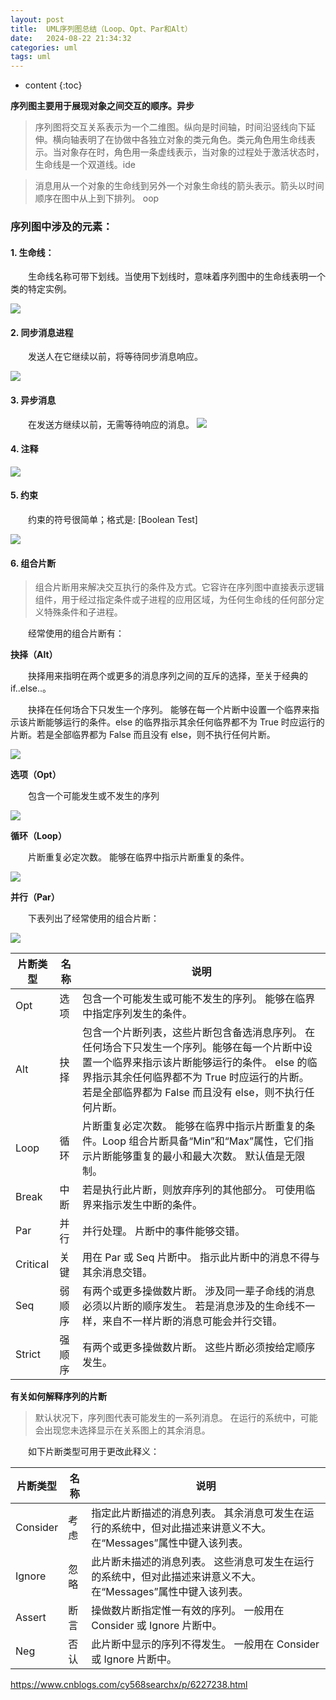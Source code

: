 ```yaml
---
layout: post
title:  UML序列图总结（Loop、Opt、Par和Alt）
date:   2024-08-22 21:34:32
categories: uml
tags: uml
---
```


* content
{:toc}

**序列图主要用于展现对象之间交互的顺序。异步**

> 序列图将交互关系表示为一个二维图。纵向是时间轴，时间沿竖线向下延伸。横向轴表明了在协做中各独立对象的类元角色。类元角色用生命线表示。当对象存在时，角色用一条虚线表示，当对象的过程处于激活状态时，生命线是一个双道线。ide

> 消息用从一个对象的生命线到另外一个对象生命线的箭头表示。箭头以时间顺序在图中从上到下排列。 oop

### 序列图中涉及的元素：

#### 1. 生命线：
　　生命线名称可带下划线。当使用下划线时，意味着序列图中的生命线表明一个类的特定实例。

![](/assets/2012013015384562.gif)

#### 2. 同步消息进程
　　发送人在它继续以前，将等待同步消息响应。

![](/assets/2012013015395188.gif)

#### 3. 异步消息
　　在发送方继续以前，无需等待响应的消息。
![](/assets/2012013015401689.gif)

#### 4. 注释
![](/assets/2012013015404857.gif)

#### 5. 约束

　　约束的符号很简单；格式是: [Boolean Test]

![](/assets/2012013015413776.gif)

#### 6. 组合片断

> 组合片断用来解决交互执行的条件及方式。它容许在序列图中直接表示逻辑组件，用于经过指定条件或子进程的应用区域，为任何生命线的任何部分定义特殊条件和子进程。

　　经常使用的组合片断有：

**抉择（Alt）**

　　抉择用来指明在两个或更多的消息序列之间的互斥的选择，至关于经典的if..else..。

　　抉择在任何场合下只发生一个序列。 能够在每一个片断中设置一个临界来指示该片断能够运行的条件。else 的临界指示其余任何临界都不为 True 时应运行的片断。若是全部临界都为 False 而且没有 else，则不执行任何片断。

![](/assets/2012013015543491.gif)

**选项（Opt）**

　　包含一个可能发生或不发生的序列

 ![](/assets/2012013015551193.gif)

**循环（Loop）**

　　片断重复必定次数。 能够在临界中指示片断重复的条件。

![](/assets/2012013015553457.gif)

**并行（Par）**

　　下表列出了经常使用的组合片断：

![](/assets/2012013015555581.gif)

片断类型 | 名称 | 说明
 -- | -- | --
Opt | 选项 | 包含一个可能发生或可能不发生的序列。 能够在临界中指定序列发生的条件。
Alt | 抉择 | 包含一个片断列表，这些片断包含备选消息序列。 在任何场合下只发生一个序列。能够在每一个片断中设置一个临界来指示该片断能够运行的条件。 else 的临界指示其余任何临界都不为 True 时应运行的片断。 若是全部临界都为 False 而且没有 else，则不执行任何片断。
Loop | 循环 | 片断重复必定次数。 能够在临界中指示片断重复的条件。Loop 组合片断具备“Min”和“Max”属性，它们指示片断能够重复的最小和最大次数。 默认值是无限制。
Break | 中断 | 若是执行此片断，则放弃序列的其他部分。 可使用临界来指示发生中断的条件。
Par | 并行 | 并行处理。 片断中的事件能够交错。
Critical | 关键 | 用在 Par 或 Seq 片断中。 指示此片断中的消息不得与其余消息交错。
Seq | 弱顺序 | 有两个或更多操做数片断。 涉及同一辈子命线的消息必须以片断的顺序发生。 若是消息涉及的生命线不一样，来自不一样片断的消息可能会并行交错。
Strict | 强顺序 | 有两个或更多操做数片断。 这些片断必须按给定顺序发生。

**有关如何解释序列的片断**

> 默认状况下，序列图代表可能发生的一系列消息。 在运行的系统中，可能会出现您未选择显示在关系图上的其余消息。

　　如下片断类型可用于更改此释义：

片断类型 | 名称 | 说明
-- | -- | --
Consider | 考虑 | 指定此片断描述的消息列表。 其余消息可发生在运行的系统中，但对此描述来讲意义不大。在“Messages”属性中键入该列表。
Ignore | 忽略 | 此片断未描述的消息列表。 这些消息可发生在运行的系统中，但对此描述来讲意义不大。在“Messages”属性中键入该列表。
Assert | 断言 | 操做数片断指定惟一有效的序列。 一般用在 Consider 或 Ignore 片断中。
Neg | 否认 | 此片断中显示的序列不得发生。 一般用在 Consider 或 Ignore 片断中。


https://www.cnblogs.com/cy568searchx/p/6227238.html